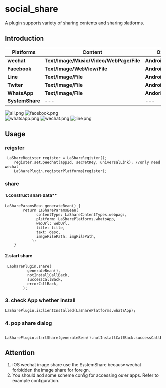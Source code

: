 # social_share

A plugin supports variety of sharing contents and sharing platforms.

## Introduction

| Platforms | Content | OS  |
| ----  | ---- | ----|
| **wechat**    | **Text/Image/Music/Video/WebPage/File** | **Android/iOS**  |
| **Facebook**   | **Text/Image/WebView/File**| **Android/iOS** |
| **Line** | **Text/Image/File** | **Android/iOS**|
| **Twiter**| **Text/Image/File** | **Android/iOS**|
| **WhatsApp**| **Text/Image/File** | **Andorid/iOS**|
| **SystemShare** | --- | --- |

![all.png](https://s2.loli.net/2022/07/13/L6q5pDtOSfMNbBl.jpg)  ![facebook.png](https://s2.loli.net/2022/07/13/P5vh7mUY9fuectG.jpg)  
![whatsapp.png](https://s2.loli.net/2022/07/13/edq2A3S9OQaZKEx.jpg) ![wechat.png](https://s2.loli.net/2022/07/13/342FbwsHMdEpLli.jpg)  ![line.png](https://s2.loli.net/2022/07/13/oDKvgL6fYyQrIeA.jpg)  

## Usage
### reigster
```
 LaShareRegister register = LaShareRegister();
    register.setupWechat(appId, secretKey, universalLink); //only need wechat 
    LaSharePlugin.registerPlatforms(register);
```  
### share
#### 1.construct share data**
```
LaShareParamsBean generateBean() {
        return LaShareParamsBean(
              contentType: LaShareContentTypes.webpage,
              platform: LaSharePlatforms.whatsApp,
              webUrl: webUrl,
              title: title,
              text: desc,
              imageFilePath: imgFilePath,
            );
    }
```  
#### 2.start share
```
 LaSharePlugin.share(
          generateBean(),
          notInstallCallBack,
          successCallBack,
          errorCallBack,
        );
```  
### 3. check App whether install
```
LaSharePlugin.isClientInstalled(LaSharePlatforms.whatsApp);
```  
### 4. pop share dialog
```
   LaSharePlugin.startShare(generateBean(),notInstallCallBack,successCallBack,errorCallBack);
```  
## Attention
1. iOS wechat image share use the SystemShare because wechat forbidden the image share for foreign.
2. You should add some scheme config for accessing outer apps. Refer to example configuration.

